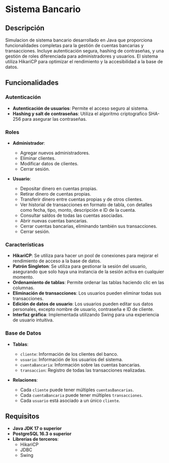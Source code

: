 # Sistema Bancario

## Descripción

Simulacion de sistema bancario desarrollado en Java que proporciona funcionalidades completas para la gestión de cuentas bancarias y transacciones. Incluye autenticación segura, hashing de contraseñas, y una gestión de roles diferenciada para administradores y usuarios. El sistema utiliza HikariCP para optimizar el rendimiento y la accesibilidad a la base de datos.

## Funcionalidades

### Autenticación
- **Autenticación de usuarios**: Permite el acceso seguro al sistema.
- **Hashing y salt de contraseñas**: Utiliza el algoritmo criptografico SHA-256 para asegurar las contraseñas.

### Roles
- **Administrador**:
  - Agregar nuevos administradores.
  - Eliminar clientes.
  - Modificar datos de clientes.
  - Cerrar sesión.

- **Usuario**:
  - Depositar dinero en cuentas propias.
  - Retirar dinero de cuentas propias.
  - Transferir dinero entre cuentas propias y de otros clientes.
  - Ver historial de transacciones en formato de tabla, con detalles como fecha, tipo, monto, descripción e ID de la cuenta.
  - Consultar saldos de todas las cuentas asociadas.
  - Abrir nuevas cuentas bancarias.
  - Cerrar cuentas bancarias, eliminando también sus transacciones.
  - Cerrar sesión.

### Características
- **HikariCP**: Se utiliza para hacer un pool de conexiones para mejorar el rendimiento de acceso a la base de datos.
- **Patrón Singleton**: Se utiliza para gestionar la sesión del usuario, asegurando que solo haya una instancia de la sesión activa en cualquier momento.
- **Ordenamiento de tablas**: Permite ordenar las tablas haciendo clic en las columnas.
- **Eliminación de transacciones**: Los usuarios pueden eliminar todas sus transacciones.
- **Edición de datos de usuario**: Los usuarios pueden editar sus datos personales, excepto nombre de usuario, contraseña e ID de cliente.
- **Interfaz gráfica**: Implementada utilizando Swing para una experiencia de usuario intuitiva.

### Base de Datos
- **Tablas**:
  - `cliente`: Información de los clientes del banco.
  - `usuario`: Información de los usuarios del sistema.
  - `cuentaBancaria`: Información sobre las cuentas bancarias.
  - `transaccion`: Registro de todas las transacciones realizadas.

- **Relaciones**:
  - Cada `cliente` puede tener múltiples `cuentasBancarias`.
  - Cada `cuentaBancaria` puede tener múltiples `transacciones`.
  - Cada `usuario` está asociado a un único `cliente`.

## Requisitos

- **Java JDK 17 o superior**
- **PostgreSQL 16.3 o superior**
- **Librerías de terceros**:
  - HikariCP
  - JDBC
  - Swing
